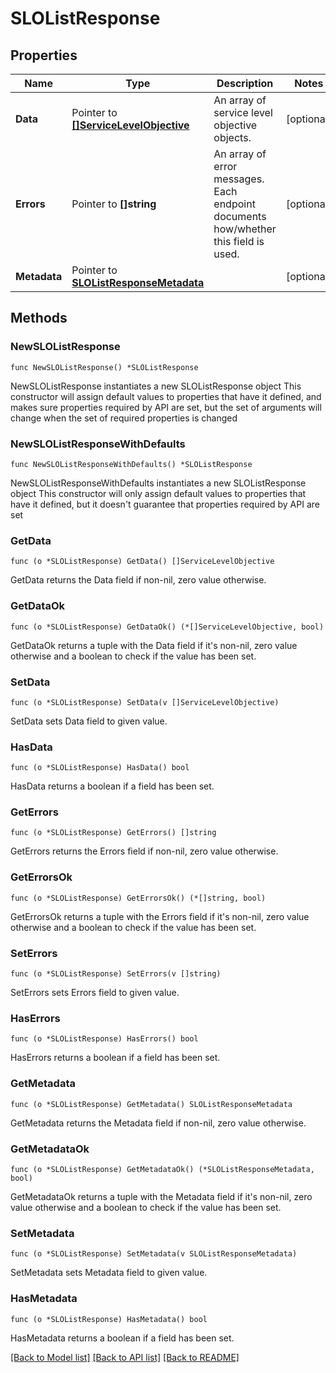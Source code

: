 # SLOListResponse

## Properties

Name | Type | Description | Notes
------------ | ------------- | ------------- | -------------
**Data** | Pointer to [**[]ServiceLevelObjective**](ServiceLevelObjective.md) | An array of service level objective objects. | [optional] 
**Errors** | Pointer to **[]string** | An array of error messages. Each endpoint documents how/whether this field is used. | [optional] 
**Metadata** | Pointer to [**SLOListResponseMetadata**](SLOListResponseMetadata.md) |  | [optional] 

## Methods

### NewSLOListResponse

`func NewSLOListResponse() *SLOListResponse`

NewSLOListResponse instantiates a new SLOListResponse object
This constructor will assign default values to properties that have it defined,
and makes sure properties required by API are set, but the set of arguments
will change when the set of required properties is changed

### NewSLOListResponseWithDefaults

`func NewSLOListResponseWithDefaults() *SLOListResponse`

NewSLOListResponseWithDefaults instantiates a new SLOListResponse object
This constructor will only assign default values to properties that have it defined,
but it doesn't guarantee that properties required by API are set

### GetData

`func (o *SLOListResponse) GetData() []ServiceLevelObjective`

GetData returns the Data field if non-nil, zero value otherwise.

### GetDataOk

`func (o *SLOListResponse) GetDataOk() (*[]ServiceLevelObjective, bool)`

GetDataOk returns a tuple with the Data field if it's non-nil, zero value otherwise
and a boolean to check if the value has been set.

### SetData

`func (o *SLOListResponse) SetData(v []ServiceLevelObjective)`

SetData sets Data field to given value.

### HasData

`func (o *SLOListResponse) HasData() bool`

HasData returns a boolean if a field has been set.

### GetErrors

`func (o *SLOListResponse) GetErrors() []string`

GetErrors returns the Errors field if non-nil, zero value otherwise.

### GetErrorsOk

`func (o *SLOListResponse) GetErrorsOk() (*[]string, bool)`

GetErrorsOk returns a tuple with the Errors field if it's non-nil, zero value otherwise
and a boolean to check if the value has been set.

### SetErrors

`func (o *SLOListResponse) SetErrors(v []string)`

SetErrors sets Errors field to given value.

### HasErrors

`func (o *SLOListResponse) HasErrors() bool`

HasErrors returns a boolean if a field has been set.

### GetMetadata

`func (o *SLOListResponse) GetMetadata() SLOListResponseMetadata`

GetMetadata returns the Metadata field if non-nil, zero value otherwise.

### GetMetadataOk

`func (o *SLOListResponse) GetMetadataOk() (*SLOListResponseMetadata, bool)`

GetMetadataOk returns a tuple with the Metadata field if it's non-nil, zero value otherwise
and a boolean to check if the value has been set.

### SetMetadata

`func (o *SLOListResponse) SetMetadata(v SLOListResponseMetadata)`

SetMetadata sets Metadata field to given value.

### HasMetadata

`func (o *SLOListResponse) HasMetadata() bool`

HasMetadata returns a boolean if a field has been set.


[[Back to Model list]](../README.md#documentation-for-models) [[Back to API list]](../README.md#documentation-for-api-endpoints) [[Back to README]](../README.md)


